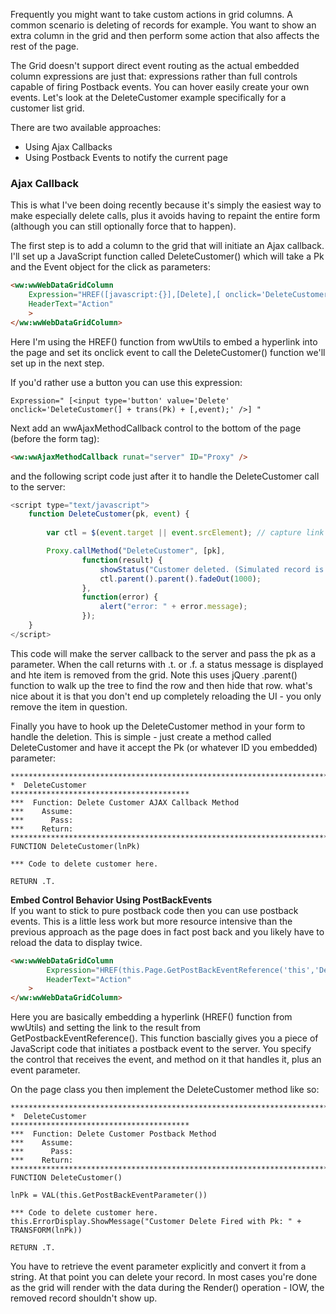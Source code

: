 ﻿Frequently you might want to take custom actions in grid columns. A common scenario is deleting of records for example. You want to show an extra column in the grid and then perform some action that also affects the rest of the page.

The Grid doesn't support direct event routing as the actual embedded column expressions are just that: expressions rather than full controls capable of firing Postback events. You can hover easily create your own events. Let's look at the DeleteCustomer example specifically for a customer list grid.

There are two available approaches:

* Using Ajax Callbacks
* Using Postback Events to notify the current page

### Ajax Callback
This is what I've been doing recently because it's simply the easiest way to make especially delete calls, plus it avoids having to repaint the entire form (although you can still optionally force that to happen).

The first step is to add a column to the grid that will initiate an Ajax callback. I'll set up a JavaScript function called DeleteCustomer() which will take a Pk and the Event object for the click as parameters:

```html
<ww:wwWebDataGridColumn
    Expression="HREF([javascript:{}],[Delete],[ onclick='DeleteCustomer(] + trans(Pk) + [,event);' ])"
    HeaderText="Action"
    >
</ww:wwWebDataGridColumn>
```

Here I'm using the HREF() function from wwUtils to embed a hyperlink into the page and set its onclick event to call the DeleteCustomer() function we'll set up in the next step.

If you'd rather use a button you can use this expression:

```text
Expression=" [<input type='button' value='Delete' onclick='DeleteCustomer(] + trans(Pk) + [,event);' />] "
```

Next add an wwAjaxMethodCallback control to the bottom of the page (before the form tag):

```html
<ww:wwAjaxMethodCallback runat="server" ID="Proxy" />
```

and the following script code just after it to handle the DeleteCustomer call to the server:

```javascript
<script type="text/javascript">
    function DeleteCustomer(pk, event) {
        
        var ctl = $(event.target || event.srcElement); // capture link and turn into jQuery object

        Proxy.callMethod("DeleteCustomer", [pk],
                function(result) {
                    showStatus("Customer deleted. (Simulated record is not actually deleted on server)",4000);
                    ctl.parent().parent().fadeOut(1000);
                },
                function(error) {
                    alert("error: " + error.message);
                });
    }
</script>
```

This code will make the server callback to the server and pass the pk as a parameter. When the call returns with .t. or .f. a status message is displayed and hte item is removed from the grid. Note this uses jQuery .parent() function to walk up the tree to find the row and then hide that row. what's nice about it is that you don't end up completely reloading the UI - you only remove the item in question.

Finally you have to hook up the DeleteCustomer method in your form to handle the deletion. This is simple - just create a method called DeleteCustomer and have it accept the Pk (or whatever ID you embedded) parameter:

```foxpro
************************************************************************
*  DeleteCustomer
****************************************
***  Function: Delete Customer AJAX Callback Method
***    Assume:
***      Pass:
***    Return:
************************************************************************
FUNCTION DeleteCustomer(lnPk)

*** Code to delete customer here.

RETURN .T.
```


**Embed Control Behavior Using PostBackEvents**  
If you want to stick to pure postback code then you can use postback events. This is a little less work but more resource intensive than the previous approach as the page does in fact post back and you likely have to reload the data to display twice.

```html
<ww:wwWebDataGridColumn 
        Expression="HREF(this.Page.GetPostBackEventReference('this','DeleteCustomer',trans(pk),.T.),[Delete]) "
        HeaderText="Action"
    >
</ww:wwWebDataGridColumn>
```

Here you are basically embedding a hyperlink (HREF() function from wwUtils) and setting the link to the result from GetPostbackEventReference(). This function bascially gives you a piece of JavaScript code that initiates a postback event to the server. You specify the control that receives the event, and method on it that handles it, plus an event parameter.

On the page class you then implement the DeleteCustomer method like so:

```foxpro
************************************************************************
*  DeleteCustomer
****************************************
***  Function: Delete Customer Postback Method
***    Assume:
***      Pass:
***    Return:
************************************************************************
FUNCTION DeleteCustomer()

lnPk = VAL(this.GetPostBackEventParameter())

*** Code to delete customer here.
this.ErrorDisplay.ShowMessage("Customer Delete Fired with Pk: " + TRANSFORM(lnPk))

RETURN .T.
```

You have to retrieve the event parameter explicitly and convert it from a string. At that point you can delete your record. In most cases you're done as the grid will render with the data during the Render() operation - IOW, the removed record shouldn't show up.